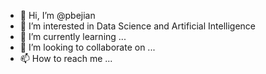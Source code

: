 - 👋 Hi, I’m @pbejian
- 👀 I’m interested in Data Science and Artificial Intelligence
- 🌱 I’m currently learning ...
- 💞️ I’m looking to collaborate on ...
- 📫 How to reach me ...

<!---
pbejian/pbejian is a ✨ special ✨ repository because its `README.md` (this file) appears on your GitHub profile.
You can click the Preview link to take a look at your changes.
--->
